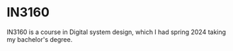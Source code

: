 # IN3160
IN3160 is a course in Digital system design, which I had spring 2024 taking my bachelor's degree.
